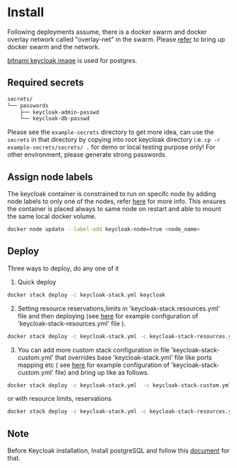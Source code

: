 # Install
Following deployments assume, there is a docker swarm and docker overlay network called "overlay-net" in the swarm. Please [refer](https://github.com/hackcoderr/iudx-deployment/blob/keycloak/docs/swarm-setup.md) to bring up docker swarm and the network.

[bitnami keycloak image](https://hub.docker.com/r/bitnami/keycloak/) is used for postgres.


## Required secrets

```sh
secrets/
└── passwords
    ├── keycloak-admin-passwd
    └── keycloak-db-passwd
 ```
   Please see the ``example-secrets`` directory to get more idea, can use the ``secrets`` in that directory by copying into root keycloak directory i.e. ``cp -r example-secrets/secrets/ .`` for demo or local testing purpose only! For other environment, please generate strong passwords. 
   
   
## Assign node labels

The keycloak container is constrained to run on specifc node by adding node labels to only one of the nodes, refer [here](https://docs.docker.com/engine/swarm/services/#placement-constraints) for more info. This ensures the container is placed always to same node on restart and able to mount the same local docker volume.
```sh
docker node update --label-add keycloak-node=true <node_name>
```

## Deploy

Three ways to deploy, do any one of it
1. Quick deploy  
```sh
docker stack deploy -c keycloak-stack.yml keycloak
```

2. Setting resource reservations,limits in 'keycloak-stack.resources.yml' file and then deploying (see [here](example-keycloak-stack-resources.yml) for example configuration of 'keycloak-stack-resources.yml' file ).

```sh
docker stack deploy -c keycloak-stack.yml -c keycloak-stack-resources.yml keycloak
```
3. You can add more custom stack configuration in file 'keycloak-stack-custom.yml' that overrides base 'keycloak-stack.yml' file like ports mapping etc ( see [here](example-keycloak-stack-custom.yml) for example configuration of 'keycloak-stack-custom.yml' file)  and bring up like as follows.

```sh
docker stack deploy -c keycloak-stack.yml  -c keycloak-stack-custom.yml keycloak
```
or 
with resource limits, reservations
```sh
docker stack deploy -c keycloak-stack.yml -c keycloak-stack-resources.yml -c keycloak-stack-custom.yml keycloak
```



## Note
Before Keycloak installation, Install postgreSQL and follow this [document](https://github.com/hackcoderr/iudx-deployment/tree/keycloak/Docker-Swarm-deployment/single-node/postgres) for that.

